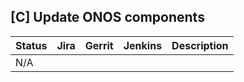 [C] Update ONOS components
--------------------------

| Status | Jira | Gerrit | Jenkins | Description |
| ------ | ---- | ------ | ------- | ----------- |
| N/A | | | | |
